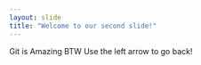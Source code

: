 ```yaml
---
layout: slide
title: "Welcome to our second slide!"
---
```

Git is Amazing BTW
Use the left arrow to go back!
